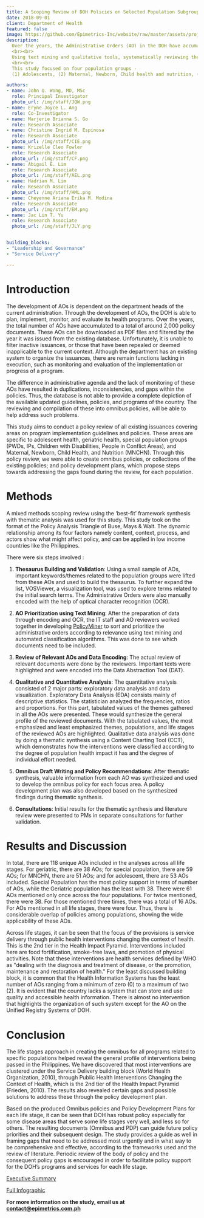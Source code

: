 ```yaml
---
title: A Scoping Review of DOH Policies on Selected Population Subgroups
date: 2018-09-01
client: Department of Health
featured: false
image: https://github.com/Epimetrics-Inc/website/raw/master/assets/projects/deathstar/DS_Infographic-02.png
description:
  Over the years, the Administrative Orders (AO) in the DOH have accumulated and the department is unable to monitor the changes in provisions that have occurred. There is also no system in identifying duplications, inconsistencies, and gaps among the policies. Explicitly or implicitly repealed AOs are  subsequently not updated and can be a cause of confusion. Thus, the strategic alignment of these policies to the current Philippine Health Agenda may not be apparent. 
  <br><br>
  Using text mining and qualitative tools, systematically reviewing the AOs will allow DOH to effectively oversee that its policies are consistent, coherent, and up to date with the current health agenda. With the integration of these policies, the gaps that exist can be identified, and policies to address these can be recommended.
  <br><br>
  This study focused on four population groups -
  (1) Adolescents, (2) Maternal, Newborn, Child health and nutrition, (3) Geriatrics, and (4) Special Populations.

authors:
- name: John Q. Wong, MD, MSc
  role: Principal Investigator
  photo_url: /img/staff/JQW.png
- name: Eryne Joyce L. Ang
  role: Co-Investigator
- name: Marjerie Brianna S. Go
  role: Research Associate
- name: Christine Ingrid M. Espinosa
  role: Research Associate
  photo_url: /img/staff/CIE.png
- name: Krizelle Cleo Fowler
  role: Research Associate
  photo_url: /img/staff/CF.png
- name: Abigail E. Lim
  role: Research Associate
  photo_url: /img/staff/AEL.png
- name: Hadrian M. Lim
  role: Research Associate
  photo_url: /img/staff/HML.png
- name: Cheyenne Ariana Erika M. Modina
  role: Research Associate
  photo_url: /img/staff/EM.png
- name: Jac Lin T. Yu
  role: Research Associate
  photo_url: /img/staff/JLY.png


building_blocks:
- "Leadership and Governance"
- "Service Delivery"

---
```


# Introduction

The development of AOs is dependent on the department heads of the current administration. Through the development of AOs, the DOH is able to plan, implement, monitor, and evaluate its health programs. Over the years, the total number of AOs have accumulated to a total of around 2,000 policy documents. These AOs can be downloaded as PDF files and filtered by the year it was issued from the existing database. Unfortunately, it is unable to filter inactive issuances, or those that have been repealed or deemed inapplicable to the current context. Although the department has an existing system to organize the issuances, there are remain functions lacking in execution, such as  monitoring and evaluation of the implementation or progress of a program.  

The difference in administrative agenda and the lack of monitoring of these AOs have resulted in duplications, inconsistencies, and gaps within the policies. Thus, the database is not able to provide a complete depiction of the available updated guidelines, policies, and programs of the country. The reviewing and compilation of these into omnibus policies, will be able to help address such problems.   
  
This study aims to conduct a policy review of all existing issuances covering areas on program implementation guidelines and policies. These areas are specific to adolescent health, geriatric health, special population groups (PWDs, IPs, Children with Disabilities, People in Conflict Areas), and Maternal, Newborn, Child Health, and Nutrition (MNCHN). Through this policy review, we were able to create omnibus policies, or collections of the existing policies; and policy development plans, which propose steps towards addressing the gaps found during the review, for each population.

# Methods

A mixed methods scoping review using the ‘best-fit’ framework synthesis with thematic analysis was used for this study. This study took on the format of the Policy Analysis Triangle of Buse, Mays & Walt. The dynamic relationship among its four factors namely content, context, process, and actors show what might affect policy, and can be applied in low income countries like the Philippines.

There were six steps involved : 

  1.	<b>Thesaurus Building and Validation</b>: 
  Using a small sample of AOs, important keywords/themes related to the population groups were lifted from these AOs and used to build the thesaurus. To further expand the list, VOSViewer, a visualization tool, was used to explore terms related to the initial search terms. The Administrative Orders were also manually encoded with the help of optical character recognition (OCR). 
  
  2.	<b>AO Prioritization using Text Mining</b>:
  After the preparation of data through encoding and OCR, the IT staff and AO reviewers worked together in developing <a href="https://epimetrics.com.ph/2018/07/30/Introducing-PolicyMiner.html" target="_blank">PolicyMiner</a> to sort and prioritize the administrative orders according to relevance using text mining and automated classification algorithms. This was done to see which documents need to be included.
  
  3.	<b>Review of Relevant AOs and Data Encoding</b>:
  The actual review of relevant documents were done by the reviewers. Important texts were highlighted and were encoded into the Data Abstraction Tool (DAT). 
  
  4.	<b>Qualitative and Quantitative Analysis</b>:
  The quantitative analysis consisted of 2 major parts: exploratory data analysis and data visualization. Exploratory Data Analysis (EDA) consists mainly of descriptive statistics. The statistician analyzed the frequencies, ratios and proportions. For this part, tabulated values of the themes gathered in all the AOs were presented. These would synthesize the general profile of the reviewed documents. With the tabulated values, the most emphasized and least emphasized themes, populations, and life stages of the reviewed AOs are highlighted. Qualitative data analysis was done by doing a thematic synthesis using a Content Charting Tool (CCT), which demonstrates how the interventions were classified according to the degree of population health impact it has and the degree of individual effort needed. 
  
  5.	<b>Omnibus Draft Writing and Policy Recommendations</b>:
  After thematic synthesis, valuable information from each AO was synthesized and used to develop the omnibus policy for each focus area.  A policy development plan was also developed based on the synthesized findings during thematic synthesis.
  
  6.	<b>Consultations</b>:
  Initial results for the thematic synthesis and literature review were presented to PMs in separate consultations for further validation. 

# Results and Discussion

In total, there are 118 unique AOs included in the analyses across all life stages. For geriatric, there are 38 AOs; for special population, there are 59 AOs; for MNCHN, there are 51 AOs; and for adolescent, there are 53 AOs included. Special Population has the most policy support in terms of number of AOs, while the Geriatric population has the least with 38. There were 61 AOs mentioned only once across the four populations. For twice mentioned, there were 38. For those mentioned three times, there was a total of 16 AOs. For AOs mentioned in all life stages, there were four. Thus, there is considerable overlap of policies among populations, showing the wide applicability of these AOs.
  
Across life stages, it can be seen that the focus of the provisions is service delivery through public health interventions changing the context of health. This is the 2nd tier in the Health Impact Pyramid. Interventions included here are food fortification, smoke-free laws, and promotion of physical activities. Note that these interventions are health services defined by WHO as "dealing with the diagnosis and treatment of disease, or the promotion, maintenance and restoration of health." For the least discussed building block, it is common that the Health Information Systems has the least number of AOs ranging from a minimum of zero (0) to a maximum of two (2).  It is evident that the country lacks a system that can store and use quality and accessible health information. There is almost no intervention that highlights the organization of such system except for the AO on the Unified Registry Systems of DOH.   

# Conclusion

The life stages approach in creating the omnibus for all programs related to specific populations helped reveal the general profile of interventions being passed in the Philippines. We have discovered that most interventions are clustered under the Service Delivery building block (World Health Organization, 2010), through Public Health Interventions Changing the Context of Health, which is the 2nd tier of the Health Impact Pyramid (Frieden, 2010). The results also revealed certain gaps and possible solutions to address these through the policy development plan.
  
Based on the produced Omnibus policies and Policy Development Plans for each life stage, it can be seen that DOH has robust policy especially for some disease areas that serve some life stages very well, and less so for others. The resulting documents (Omnibus and PDP) can guide future policy priorities and their subsequent design. The study provides a guide as well in framing gaps that need to be addressed most urgently and in what way to be comprehensive and effective, according to the frameworks used and the review of literature. Periodic review of the body of policy and the consequent policy gaps is encouraged in order to facilitate policy support for the DOH’s programs and services for each life stage.

<a href="https://github.com/Epimetrics-Inc/website/raw/master/assets/projects/deathstar/EpiMetrics_OmnibusPolicies_ExecSumm.pdf" target="_blank">Executive Summary</a>

<a href="https://github.com/Epimetrics-Inc/website/raw/master/assets/projects/deathstar/EpiMetrics_OmnibusPolicy_Infographic_032018.pdf" target="_blank">Full Infographic</a>

**For more information on the study, email us at [contact@epimetrics.com.ph](contact@epimetrics.com.ph)**